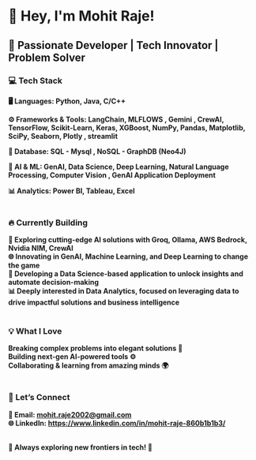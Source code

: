 <h1>👋 Hey, I'm <b>Mohit Raje!<b></b></h1>

<h2>🚀 Passionate Developer | Tech Innovator | Problem Solver</h2>

<h3>💻 Tech Stack</h3>

🖥️ Languages:
Python, Java, C/C++

⚙️ Frameworks & Tools:
LangChain, MLFLOWS , Gemini , CrewAI, TensorFlow, Scikit-Learn, Keras, XGBoost, NumPy, Pandas, Matplotlib, SciPy, Seaborn, Plotly , streamlit

📂 Database:
SQL - Mysql , NoSQL - GraphDB (Neo4J)

🧠 AI & ML:
GenAI, Data Science, Deep Learning, Natural Language Processing, Computer Vision , GenAI Application Deployment

📊 Analytics:
Power BI, Tableau, Excel<br>
<br>

<h3>🔥 Currently Building</h3>

🤖 Exploring cutting-edge AI solutions with Groq, Ollama, AWS Bedrock, Nvidia NIM, CrewAI<br>
🌐 Innovating in GenAI, Machine Learning, and Deep Learning to change the game<br>
🧠 Developing a Data Science-based application to unlock insights and automate decision-making<br>
📊 Deeply interested in Data Analytics, focused on leveraging data to drive impactful solutions and business intelligence<br>
<br>

<h3>💡 What I Love</h3>

Breaking complex problems into elegant solutions 🧩<br>
Building next-gen AI-powered tools ⚙️<br>
Collaborating & learning from amazing minds 🌍<br>
<br>

<h3>🔗 Let’s Connect</h3>

📧 Email: mohit.raje2002@gmail.com<br>
🌐 LinkedIn: https://www.linkedin.com/in/mohit-raje-860b1b1b3/<br>
<br>

<b>🌟 Always exploring new frontiers in tech! 🚀<b>
